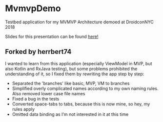 # MvmvpDemo
Testbed application for my MVMVP Architecture demoed at DroidconNYC 2018

Slides for this presentation can be found [here!](https://speakerdeck.com/sddamico/architecting-your-app-with-mvp-and-viewmodels)

## Forked by herrbert74

I wanted to learn from this application (especially ViewModel in MVP, but also Kotlin and RxJava testing), but some problems prohibited the understanding of it, so I fixed them by rewriting the app step by step:
* Separated the 'branches' like basic, MVP, VM to branches
* Simplified overly complicated names according to my own naming rules. Also removed lower case file names
* Fixed a bug in the tests
* Converted space-tabs to tabs, because this is now mine, so hey, my rules apply
* Omitted data binding as I'm not interested in it at this time
